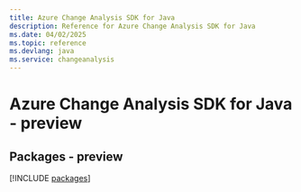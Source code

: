 ```yaml
---
title: Azure Change Analysis SDK for Java
description: Reference for Azure Change Analysis SDK for Java
ms.date: 04/02/2025
ms.topic: reference
ms.devlang: java
ms.service: changeanalysis
---
```

# Azure Change Analysis SDK for Java - preview
## Packages - preview
[!INCLUDE [packages](change-analysis-index.md)]